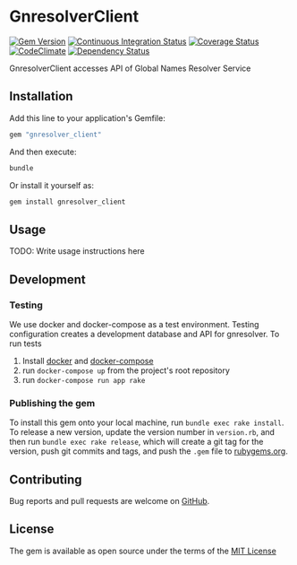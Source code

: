 # GnresolverClient

[![Gem Version][gem_badge]][gem_link]
[![Continuous Integration Status][ci_badge]][ci_link]
[![Coverage Status][cov_badge]][cov_link]
[![CodeClimate][code_badge]][code_link]
[![Dependency Status][dep_badge]][dep_link]

GnresolverClient accesses API of Global Names Resolver Service

## Installation

Add this line to your application's Gemfile:

```ruby
gem "gnresolver_client"
```

And then execute:

```bash
bundle
```

Or install it yourself as:

```bash
gem install gnresolver_client
```

## Usage

TODO: Write usage instructions here

## Development

### Testing

We use docker and docker-compose as a test environment. Testing configuration
creates a development database and API for gnresolver. To run tests

1. Install [docker] and [docker-compose]
1. run ``docker-compose up`` from the project's root repository
1. run ``docker-compose run app rake``

### Publishing the gem

To install this gem onto your local machine, run `bundle exec rake install`. To
release a new version, update the version number in `version.rb`, and then run
`bundle exec rake release`, which will create a git tag for the version, push
git commits and tags, and push the `.gem` file to
[rubygems.org].

## Contributing

Bug reports and pull requests are welcome on [GitHub][github-repo].

## License

The gem is available as open source under the terms of the
[MIT License][license]

[gem_badge]: https://badge.fury.io/rb/gnresolver_client.svg
[gem_link]: http://badge.fury.io/rb/gnresolver_client
[ci_badge]: https://circleci.com/gh/GlobalNamesArchitecture/gnresolver_client.svg?style=svg
[ci_link]: https://circleci.com/gh/GlobalNamesArchitecture/gnresolver_client
[cov_badge]: https://coveralls.io/repos/github/GlobalNamesArchitecture/gnresolver_client/badge.svg?branch=master
[cov_link]: https://coveralls.io/github/GlobalNamesArchitecture/gnresolver_client?branch=master
[code_badge]: https://codeclimate.com/github/GlobalNamesArchitecture/gnresolver_client/badges/gpa.svg
[code_link]: https://codeclimate.com/github/GlobalNamesArchitecture/gnresolver_client
[dep_badge]: https://gemnasium.com/GlobalNamesArchitecture/gnresolver_client.svg
[dep_link]: https://gemnasium.com/GlobalNamesArchitecture/gnresolver_client
[github-repo]: https://github.com/GlobalNamesArchitecture/gnresolver_client
[license]: https://github.com/GlobalNamesArchitecture/gnresolver_client/blob/master/LICENSE
[rubygems.org]: https://rubygems.org
[docker]: https://docs.docker.com/engine/installation/
[docker-compose]: https://docs.docker.com/compose/install/
